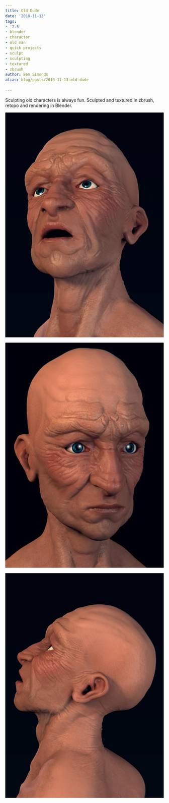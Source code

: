 ```yaml
---
title: Old Dude
date: '2010-11-13'
tags:
- '2.5'
- blender
- character
- old man
- quick projects
- sculpt
- sculpting
- textured
- zbrush
author: Ben Simonds
alias: blog/posts/2010-11-13-old-dude

---
```


Sculpting old characters is always fun. Sculpted and textured in zbrush, retopo and rendering in Blender.

![>< ><](/images/old/randomhead2_6.jpg)

![>< ><](/images/old/randomhead2_4.jpg)

![>< ><](/images/old/randomhead2_7.jpg)

